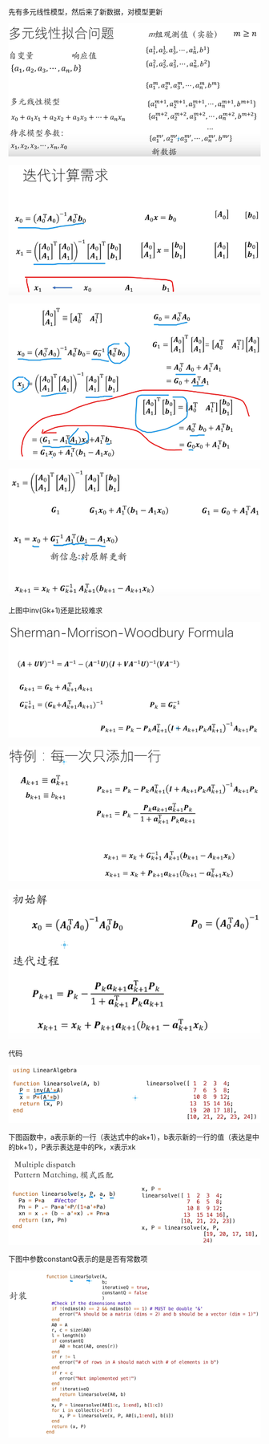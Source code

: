 先有多元线性模型，然后来了新数据，对模型更新

![image-20220609223525428](https://raw.githubusercontent.com/liang636600/cloudImg/master/images/image-20220609223525428.png)

![image-20220609223925388](https://raw.githubusercontent.com/liang636600/cloudImg/master/images/image-20220609223925388.png)

![image-20220609224311388](https://raw.githubusercontent.com/liang636600/cloudImg/master/images/image-20220609224311388.png)

![image-20220609224440094](https://raw.githubusercontent.com/liang636600/cloudImg/master/images/image-20220609224440094.png)

上图中inv(Gk+1)还是比较难求

![image-20220609224724197](https://raw.githubusercontent.com/liang636600/cloudImg/master/images/image-20220609224724197.png)

![image-20220609224801292](https://raw.githubusercontent.com/liang636600/cloudImg/master/images/image-20220609224801292.png)

![image-20220609225036741](https://raw.githubusercontent.com/liang636600/cloudImg/master/images/image-20220609225036741.png)

代码

![image-20220609225301852](https://raw.githubusercontent.com/liang636600/cloudImg/master/images/image-20220609225301852.png)

下图函数中，a表示新的一行（表达式中的ak+1），b表示新的一行的值（表达是中的bk+1），P表示表达是中的Pk，x表示xk

![image-20220609225405577](https://raw.githubusercontent.com/liang636600/cloudImg/master/images/image-20220609225405577.png)

下图中参数constantQ表示的是是否有常数项

![image-20220609230035290](https://raw.githubusercontent.com/liang636600/cloudImg/master/images/image-20220609230035290.png)
